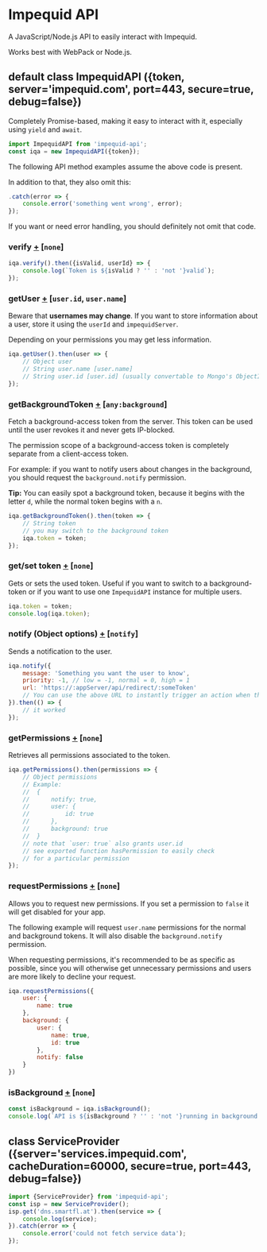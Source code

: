 # Impequid API

A JavaScript/Node.js API to easily interact with Impequid.

Works best with WebPack or Node.js.

## default class ImpequidAPI ({token, server='impequid.com', port=443, secure=true, debug=false})

Completely Promise-based, making it easy to interact with it, especially using `yield` and `await`.

````javascript
import ImpequidAPI from 'impequid-api';
const iqa = new ImpequidAPI({token});
````

The following API method examples assume the above code is present.

In addition to that, they also omit this:
````javascript
.catch(error => {
	console.error('something went wrong', error);
});
````

If you want or need error handling, you should definitely not omit that code.

### verify [+](documentation/verify.md) [`none`]

````javascript
iqa.verify().then({isValid, userId} => {
	console.log(`Token is ${isValid ? '' : 'not '}valid`);
});
````

### getUser [+](documentation/users.md) [`user.id`, `user.name`]

Beware that **usernames may change**. If you want to store information about a user, store it using the `userId` and `impequidServer`.

Depending on your permissions you may get less information.

````javascript
iqa.getUser().then(user => {
	// Object user
	// String user.name [user.name]
	// String user.id [user.id] (usually convertable to Mongo's ObjectId)
});
````

### getBackgroundToken [+](documentation/tokens.md) [`any:background`]

Fetch a background-access token from the server. This token can be used until the user revokes it and never gets IP-blocked.

The permission scope of a background-access token is completely separate from a client-access token.

For example: if you want to notify users about changes in the background, you should request the `background.notify` permission.

**Tip:** You can easily spot a background token, because it begins with the letter `d`, while the normal token begins with a `n`.

````javascript
iqa.getBackgroundToken().then(token => {
	// String token
	// you may switch to the background token
	iqa.token = token;
});
````

### get/set token [+](documentation/tokens.md) [`none`]

Gets or sets the used token. Useful if you want to switch to a background-token or if you want to use one `ImpequidAPI` instance for multiple users.

````javascript
iqa.token = token;
console.log(iqa.token);
````

### notify (Object options) [+](documentation/notify.md) [`notify`]

Sends a notification to the user.

````javascript
iqa.notify({
	message: 'Something you want the user to know',
	priority: -1, // low = -1, normal = 0, high = 1
	url: 'https://:appServer/api/redirect/:someToken'
	// You can use the above URL to instantly trigger an action when the user clicks the link
}).then(() => {
	// it worked
});
````

### getPermissions [+](documentation/permissions.md) [`none`]

Retrieves all permissions associated to the token.

````javascript
iqa.getPermissions().then(permissions => {
	// Object permissions
	// Example:
	//	{
	//		notify: true,
	//		user: {
	//			id: true
	//		},
	//		background: true
	//	}
	// note that `user: true` also grants user.id
	// see exported function hasPermission to easily check
	// for a particular permission
});
````

### requestPermissions [+](documentation/permissions.md) [`none`]

Allows you to request new permissions. If you set a permission to `false` it will get disabled for your app.

The following example will request `user.name` permissions for the normal and background tokens. It will also disable the `background.notify` permission.

When requesting permissions, it's recommended to be as specific as possible, since you will otherwise get unnecessary permissions and users are more likely to decline your request.

````javascript
iqa.requestPermissions({
	user: {
		name: true
	},
	background: {
		user: {
			name: true,
			id: true
		},
		notify: false
	}
})
````

### isBackground [+](documentation/tokens.md) [`none`]

````javascript
const isBackground = iqa.isBackground();
console.log(`API is ${isBackground ? '' : 'not '}running in background mode.`).
````

## class ServiceProvider ({server='services.impequid.com', cacheDuration=60000, secure=true, port=443, debug=false})

````javascript
import {ServiceProvider} from 'impequid-api';
const isp = new ServiceProvider();
isp.get('dns.smartfl.at').then(service => {
	console.log(service);
}).catch(error => {
	console.error('could not fetch service data');
});
````
